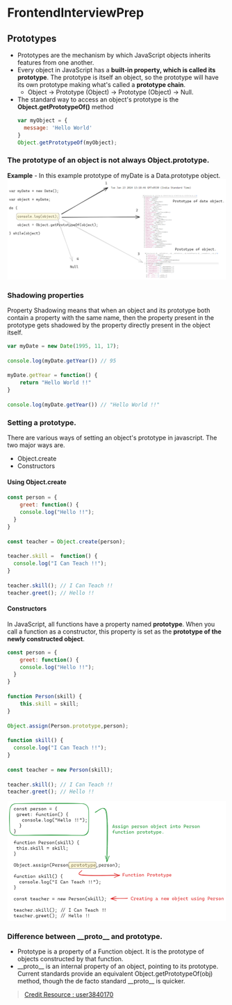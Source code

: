 # FrontendInterviewPrep

## Prototypes
- Prototypes are the mechanism by which JavaScript objects inherits features from one another.
- Every object in JavaScript has a **built-in property, which is called its prototype**. The prototype is itself an object, so the prototype will have its own prototype making what's called a **prototype chain**.
  - Object -> Prototype (Object) -> Prototype (Object) -> Null.
- The standard way to access an object's prototype is the **Object.getPrototypeOf()** method
    ```javascript
    var myObject = {
      message: 'Hello World'
    }
    Object.getPrototypeOf(myObject);
    ```
### The prototype of an object is not always **Object.prototype**.
**Example** - In this example prototype of myDate is a Data.prototype object.
![The prototype of an object is not always **Object.prototype**!](/prototype-001.png)
### Shadowing properties
Property Shadowing means that when an object and its prototype both contain a property with the same name, then the property present in the prototype gets shadowed by the property directly present in the object itself.
```javascript
var myDate = new Date(1995, 11, 17);

console.log(myDate.getYear()) // 95

myDate.getYear = function() {
	return "Hello World !!"
}

console.log(myDate.getYear()) // "Hello World !!"
```
### Setting a prototype.
There are various ways of setting an object's prototype in javascript. The two major ways are.
- Object.create
- Constructors
#### Using Object.create
```javascript
const person = {
	greet: function() {
  	console.log("Hello !!");
  }
}

const teacher = Object.create(person);

teacher.skill =  function() {
  console.log("I Can Teach !!");
}

teacher.skill(); // I Can Teach !!
teacher.greet(); // Hello !!
```
#### Constructors
In JavaScript, all functions have a property named **prototype**. When you call a function as a constructor, this property is set as the **prototype of the newly constructed object**.
```javascript
const person = {
	greet: function() {
  	console.log("Hello !!");
  }
}

function Person(skill) {
	this.skill = skill;
}

Object.assign(Person.prototype,person);

function skill() {
  console.log("I Can Teach !!");
}

const teacher = new Person(skill);

teacher.skill(); // I Can Teach !!
teacher.greet(); // Hello !!
```
![Explain Setting Prototype Using Constructor](/prototype-002.png)
### Difference between \_\_proto\_\_ and prototype.
- Prototype is a property of a Function object. It is the prototype of objects constructed by that function.
- \_\_proto\_\_ is an internal property of an object, pointing to its prototype. Current standards provide an equivalent Object.getPrototypeOf(obj) method, though the de facto standard \_\_proto\_\_ is quicker.
> [Credit Resource : user3840170](https://stackoverflow.com/a/9959771)


  
